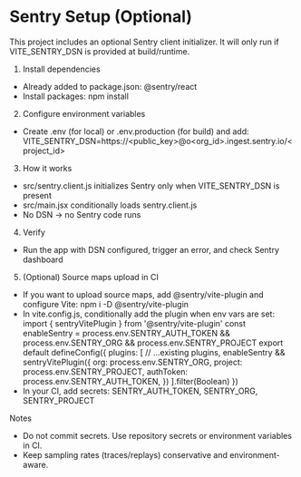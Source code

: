 # Sentry Setup (Optional)

This project includes an optional Sentry client initializer. It will only run if VITE_SENTRY_DSN is provided at build/runtime.

1) Install dependencies
- Already added to package.json: @sentry/react
- Install packages:
  npm install

2) Configure environment variables
- Create .env (for local) or .env.production (for build) and add:
  VITE_SENTRY_DSN=https://<public_key>@o<org_id>.ingest.sentry.io/<project_id>

3) How it works
- src/sentry.client.js initializes Sentry only when VITE_SENTRY_DSN is present
- src/main.jsx conditionally loads sentry.client.js
- No DSN → no Sentry code runs

4) Verify
- Run the app with DSN configured, trigger an error, and check Sentry dashboard

5) (Optional) Source maps upload in CI
- If you want to upload source maps, add @sentry/vite-plugin and configure Vite:
  npm i -D @sentry/vite-plugin
- In vite.config.js, conditionally add the plugin when env vars are set:
  import { sentryVitePlugin } from '@sentry/vite-plugin'
  const enableSentry = process.env.SENTRY_AUTH_TOKEN && process.env.SENTRY_ORG && process.env.SENTRY_PROJECT
  export default defineConfig({
    plugins: [
      // ...existing plugins,
      enableSentry && sentryVitePlugin({
        org: process.env.SENTRY_ORG,
        project: process.env.SENTRY_PROJECT,
        authToken: process.env.SENTRY_AUTH_TOKEN,
      })
    ].filter(Boolean)
  })
- In your CI, add secrets:
  SENTRY_AUTH_TOKEN, SENTRY_ORG, SENTRY_PROJECT

Notes
- Do not commit secrets. Use repository secrets or environment variables in CI.
- Keep sampling rates (traces/replays) conservative and environment-aware.
